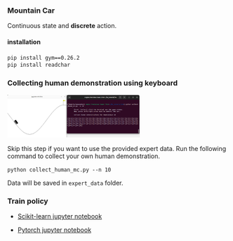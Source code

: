 ### Mountain Car
Continuous state and <b>discrete</b> action.

#### installation
```bash
pip install gym==0.26.2
pip install readchar
``` 


### Collecting human demonstration using keyboard

<img src="human_mc.png" width=60%>

Skip this step if you want to use the provided expert data. Run the following command to collect your own human demonstration. 

``` 
python collect_human_mc.py --n 10
```
Data will be saved in `expert_data` folder. 


### Train policy
* <a href="bc_mc_sklearn.ipynb"> Scikit-learn jupyter notebook </a> <br>

* <a href="bc_mc_torch.ipynb"> Pytorch jupyter notebook </a>





